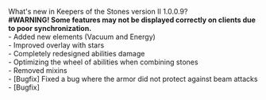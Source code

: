 What's new in Keepers of the Stones version II 1.0.0.9?<br />
**#WARNING! Some features may not be displayed correctly on clients due to poor synchronization.**
<br />- Added new elements (Vacuum and Energy)
<br />- Improved overlay with stars
<br />- Completely redesigned abilities damage
<br />- Optimizing the wheel of abilities when combining stones
<br />- Removed mixins
<br />- [Bugfix] Fixed a bug where the armor did not protect against beam attacks
<br />- [Bugfix]